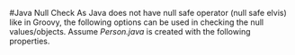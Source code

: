 #Java Null Check
As Java does not have null safe operator (null safe elvis) like in Groovy, the following options can be used in checking the null values/objects.
Assume _Person.java_ is created with the following properties.

